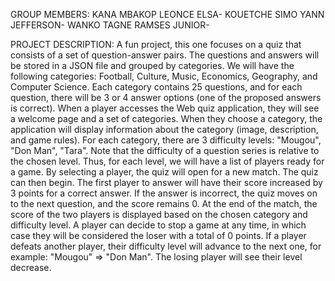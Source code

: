 GROUP MEMBERS:
  KANA MBAKOP LEONCE ELSA-
  KOUETCHE SIMO YANN JEFFERSON-
  WANKO TAGNE RAMSES JUNIOR-

  PROJECT DESCRIPTION:
  A fun project, this one focuses on a quiz that consists of a set of question-answer pairs.
The questions and answers will be stored in a JSON file and grouped by categories. We will 
have the following categories: Football, Culture, Music, Economics, Geography, and Computer 
Science. Each category contains 25 questions, and for each question, there will be 3 or 4 answer 
options (one of the proposed answers is correct). 
When a player accesses the Web quiz application, they will see a welcome page and a set of 
categories. When they choose a category, the application will display information about the 
category (image, description, and game rules). 
For each category, there are 3 difficulty levels: "Mougou", "Don Man", "Tara". Note that the 
difficulty of a question series is relative to the chosen level. Thus, for each level, we will have 
a list of players ready for a game. By selecting a player, the quiz will open for a new match. 
The quiz can then begin. The first player to answer will have their score increased by 3 points 
for a correct answer. If the answer is incorrect, the quiz moves on to the next question, and the 
score remains 0. 
At the end of the match, the score of the two players is displayed based on the chosen category 
and difficulty level. A player can decide to stop a game at any time, in which case they will be 
considered the loser with a total of 0 points. If a player defeats another player, their difficulty 
level will advance to the next one, for example: "Mougou" => "Don Man". The losing player 
will see their level decrease.

